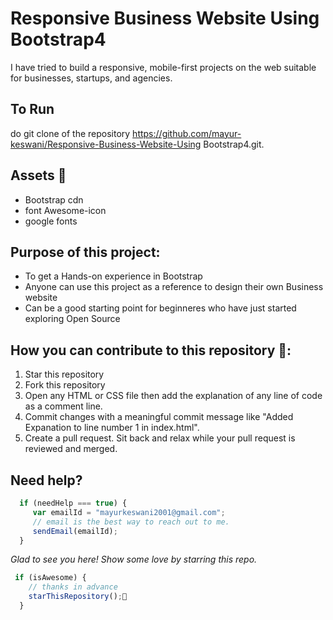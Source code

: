 # Responsive Business Website Using Bootstrap4
I have tried to build a responsive, mobile-first projects on the web suitable for businesses, startups, and agencies.

## To Run
do git clone of the repository https://github.com/mayur-keswani/Responsive-Business-Website-Using Bootstrap4.git.

## Assets 🔨
 - Bootstrap cdn
 - font Awesome-icon
 - google fonts

## Purpose of this project:
- To get a Hands-on experience in Bootstrap
- Anyone can use this project as a reference to design their own Business website
- Can be a good starting point for beginneres who have just started exploring Open Source

## How you can contribute to this repository 🤝:
 1) Star this repository
 2) Fork this repository
 3) Open any HTML or CSS file then add the explanation of any line of code as a comment line.
 4) Commit changes with a meaningful commit message like "Added Expanation to line number 1 in index.html".
 5) Create a pull request.
Sit back and relax while your pull request is reviewed and merged.

## Need help?

```Javascript
  if (needHelp === true) {
     var emailId = "mayurkeswani2001@gmail.com";
     // email is the best way to reach out to me.
     sendEmail(emailId);
  }
```

_Glad to see you here! Show some love by starring this repo._
```Javascript
 if (isAwesome) {
    // thanks in advance 
    starThisRepository();📲
  }
```


